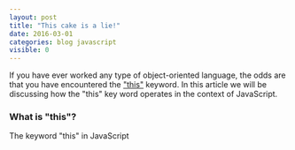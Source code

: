 ```yaml
---
layout: post
title: "This cake is a lie!"
date: 2016-03-01
categories: blog javascript
visible: 0
---
```

If you have ever worked any type of object-oriented language, the odds are that you have encountered the ["this"][MDN - JavaScript This] keyword. In this article we will be discussing how the "this" key word operates in the context of JavaScript.

### What is "this"? ###
The keyword "this" in JavaScript


[MDN - Closures]:               https://developer.mozilla.org/en-US/docs/Web/JavaScript/Closures
[MDN - JavaScript This]:        https://developer.mozilla.org/en-US/docs/Web/JavaScript/Reference/Operators/this
